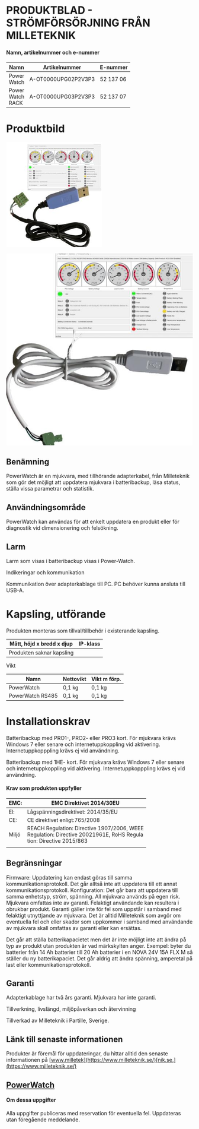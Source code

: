 # PRODUKTBLAD - STRÖMFÖRSÖRJNING FRÅN MILLETEKNIK

#### Namn, artikelnummer och e-nummer

| Namn                   | Artikelnummer       | E-nummer  |
|------------------------|---------------------|-----------|
| Power<br>Watch         | A-OT0000UPG02P2V3P3 | 52 137 06 |
| Power<br>Watch<br>RACK | A-OT0000UPG03P2V3P3 | 52 137 07 |

# Produktbild

![](_page_0_Picture_6.jpeg)

![](_page_0_Picture_7.jpeg)

## Benämning

PowerWatch är en mjukvara, med tillhörande adapterkabel, från Milleteknik som gör det möjligt att uppdatera mjukvara i batteribackup, läsa status, ställa vissa parametrar och statistik.

## Användningsområde

PowerWatch kan användas för att enkelt uppdatera en produkt eller för diagnostik vid dimensionering och felsökning.

## Larm

Larm som visas i batteribackup visas i Power-Watch.

Indikeringar och kommunikation

Kommunikation över adapterkablage till PC. PC behöver kunna ansluta till USB-A.

# Kapsling, utförande

Produkten monteras som tillval/tillbehör i existerande kapsling.

| Mått, höjd x bredd x djup | IP-klass |
|---------------------------|----------|
| Produkten saknar kapsling |          |

Vikt

| Namn             | Nettovikt | Vikt m förp. |
|------------------|-----------|--------------|
| PowerWatch       | 0,1 kg    | 0,1 kg       |
| PowerWatch RS485 | 0,1 kg    | 0,1 kg       |

# Installationskrav

Batteribackup med PRO1-, PRO2- eller PRO3 kort. För mjukvara krävs Windows 7 eller senare och internetuppkoppling vid aktivering. Internetuppkopppling krävs ej vid användning.

Batteribackup med 1HE- kort. För mjukvara krävs Windows 7 eller senare och internetuppkoppling vid aktivering. Internetuppkopppling krävs ej vid användning.

#### Krav som produkten uppfyller

| EMC:  | EMC Direktivet 2014/30EU                                                                                                |
|-------|-------------------------------------------------------------------------------------------------------------------------|
| El:   | Lågspänningsdirektivet: 2014/35/EU                                                                                      |
| CE:   | CE direktivet enligt:765/2008                                                                                           |
| Miljö | REACH Regulation: Directive 1907/2006, WEEE<br>Regulation: Directive 20021961E, RoHS Regula<br>tion: Directive 2015/863 |
|       |                                                                                                                         |

## Begränsningar

Firmware: Uppdatering kan endast göras till samma kommunikationsprotokoll. Det går alltså inte att uppdatera till ett annat kommunikationsprotokoll. Konfiguration: Det går bara att uppdatera till samma enhetstyp, ström, spänning. All mjukvara används på egen risk. Mjukvara omfattas inte av garanti. Felaktigt användande kan resultera i obrukbar produkt. Garanti gäller inte för fel som uppstår i samband med felaktigt utnyttjande av mjukvara. Det är alltid Milleteknik som avgör om eventuella fel och eller skador som uppkommer i samband med användande av mjukvara skall omfattas av garanti eller kan ersättas.

Det går att ställa batterikapacietet men det är inte möjligt inte att ändra på typ av produkt utan produkten är vad märkskylten anger. Exempel: byter du batterier från 14 Ah batterier till 20 Ah batterier i en NOVA 24V 15A FLX M så ställer du ny batterikapaciet. Det går aldrig att ändra spänning, amperetal på last eller kommunikationsprotokoll.

## Garanti

Adapterkablage har två års garanti. Mjukvara har inte garanti.

Tillverkning, livslängd, miljöpåverkan och återvinning

Tillverkad av Milleteknik i Partille, Sverige.

## Länk till senaste informationen

Produkter är föremål för uppdateringar, du hittar alltid den senaste informationen på [www.milletek](https://www.milleteknik.se/)[nik.se.](https://www.milleteknik.se/)

## [PowerWatch](https://www.milleteknik.se/powerwatch/)

#### Om dessa uppgifter

Alla uppgifter publiceras med reservation för eventuella fel. Uppdateras utan föregående meddelande.